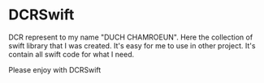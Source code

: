 # DCRSwift

DCR represent to my name "DUCH CHAMROEUN". Here the collection of swift library that I was created.
It's easy for me to use in other project. It's contain all swift code for what I need.

Please enjoy with DCRSwift

